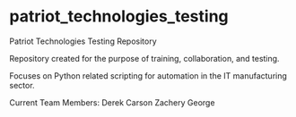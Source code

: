 # patriot_technologies_testing
Patriot Technologies Testing Repository

Repository created for the purpose of training, collaboration, and testing. 

Focuses on Python related scripting for automation in the IT manufacturing sector.

Current Team Members:
  Derek Carson
  Zachery George
